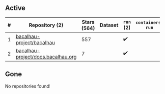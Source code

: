 ## Active
| # | Repository (2) | Stars (564) | Dataset | `run` (2) | `containers-run` |
| --- | --- | --- | --- | --- | --- |
| 1 | [bacalhau-project/bacalhau](https://github.com/bacalhau-project/bacalhau) | 557 |  | :heavy_check_mark: |  |
| 2 | [bacalhau-project/docs.bacalhau.org](https://github.com/bacalhau-project/docs.bacalhau.org) | 7 |  | :heavy_check_mark: |  |

## Gone
No repositories found!
